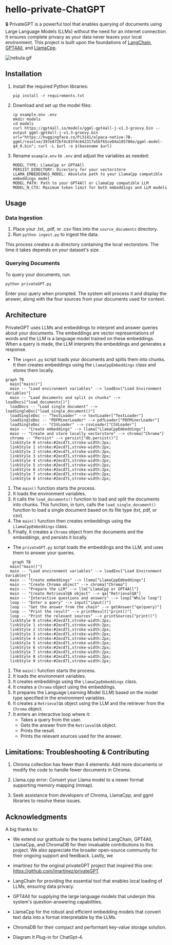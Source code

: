 # hello-private-ChatGPT

🔒 PrivateGPT is a powerful tool that enables querying of documents using Large Language Models (LLMs) without the need for an internet connection. It ensures complete privacy as your data never leaves your local environment. This project is built upon the foundations of [LangChain](https://github.com/hwchase17/langchain), [GPT4All](https://github.com/nomic-ai/gpt4all), and [LlamaCpp](https://github.com/ggerganov/llama.cpp).

![nebula.gif](nebula.gif)

## Installation

1. Install the required Python libraries:

   ```shell
   pip install -r requirements.txt
   ```

2. Download and set up the model files:

   ```shell
   cp example.env .env
   mkdir models
   cd models
   curl https://gpt4all.io/models/ggml-gpt4all-j-v1.3-groovy.bin --output ggml-gpt4all-j-v1.3-groovy.bin
   url="https://huggingface.co/Pi3141/alpaca-native-7B-ggml/resolve/397e872bf4c83f4c642317a5bf65ce84a105786e/ggml-model-q4_0.bin"; curl -L $url -o $(basename $url)
   ```

3. Rename `example.env` to `.env` and adjust the variables as needed:

   ```
   MODEL_TYPE: LlamaCpp or GPT4All
   PERSIST_DIRECTORY: Directory for your vectorstore
   LLAMA_EMBEDDINGS_MODEL: Absolute path to your LlamaCpp compatible embeddings model
   MODEL_PATH: Path to your GPT4All or LlamaCpp compatible LLM
   MODEL_N_CTX: Maximum token limit for both embeddings and LLM models
   ```

## Usage

### Data Ingestion

1. Place your .txt, .pdf, or .csv files into the `source_documents` directory.
2. Run `python ingest.py` to ingest the data.

This process creates a `db` directory containing the local vectorstore. The time it takes depends on your dataset's size.

### Querying Documents

To query your documents, run:

```shell
python privateGPT.py
```

Enter your query when prompted. The system will process it and display the answer, along with the four sources from your documents used for context.

## Architecture

PrivateGPT uses LLMs and embeddings to interpret and answer queries about your documents. The embeddings are vector representations of words and the LLM is a language model trained on these embeddings. When a query is made, the LLM interprets the embeddings and generates a response.

- The `ingest.py` script loads your documents and splits them into chunks. It then creates embeddings using the `LlamaCppEmbeddings` class and stores them locally.

```mermaid
graph TB
  main["main()"]
  main -- "Load environment variables" --> loadEnv["Load Environment Variables"]
  main -- "Load documents and split in chunks" --> loadDocs["load_documents()"]
  loadDocs -- "Load single document" --> loadSingleDoc["load_single_document()"]
  loadSingleDoc -- "TextLoader" --> textLoader["TextLoader"]
  loadSingleDoc -- "PDFMinerLoader" --> pdfLoader["PDFMinerLoader"]
  loadSingleDoc -- "CSVLoader" --> csvLoader["CSVLoader"]
  main -- "Create embeddings" --> llama["LlamaCppEmbeddings"]
  main -- "Create and store locally vectorstore" --> chroma["Chroma"]
  chroma -- "Persist" --> persist["db.persist()"]
  linkStyle 0 stroke:#2ecd71,stroke-width:2px;
  linkStyle 1 stroke:#2ecd71,stroke-width:2px;
  linkStyle 2 stroke:#2ecd71,stroke-width:2px;
  linkStyle 3 stroke:#2ecd71,stroke-width:2px;
  linkStyle 4 stroke:#2ecd71,stroke-width:2px;
  linkStyle 5 stroke:#2ecd71,stroke-width:2px;
  linkStyle 6 stroke:#2ecd71,stroke-width:2px;
  linkStyle 7 stroke:#2ecd71,stroke-width:2px;
  linkStyle 8 stroke:#2ecd71,stroke-width:2px;
```

1. The `main()` function starts the process.
2. It loads the environment variables.
3. It calls the `load_documents()` function to load and split the documents into chunks. This function, in turn, calls the `load_single_document()` function to load a single document based on its file type (txt, pdf, or csv).
4. The `main()` function then creates embeddings using the `LlamaCppEmbeddings` class.
5. Finally, it creates a `Chroma` object from the documents and the embeddings, and persists it locally.

- The `privateGPT.py` script loads the embeddings and the LLM, and uses them to answer your queries.

```mermaid
   graph TB
  main["main()"]
  main -- "Load environment variables" --> loadEnv["Load Environment Variables"]
  main -- "Create embeddings" --> llama["LlamaCppEmbeddings"]
  main -- "Create Chroma object" --> chroma["Chroma"]
  main -- "Prepare the LLM" --> llm["LlamaCpp or GPT4All"]
  main -- "Create RetrievalQA object" --> qa["RetrievalQA"]
  main -- "Interactive questions and answers" --> loop["While loop"]
  loop -- "Enter a query" --> input["input()"]
  loop -- "Get the answer from the chain" --> getAnswer["qa(query)"]
  loop -- "Print the result" --> printResult["print()"]
  loop -- "Print the relevant sources" --> printSources["print()"]
  linkStyle 0 stroke:#2ecd71,stroke-width:2px;
  linkStyle 1 stroke:#2ecd71,stroke-width:2px;
  linkStyle 2 stroke:#2ecd71,stroke-width:2px;
  linkStyle 3 stroke:#2ecd71,stroke-width:2px;
  linkStyle 4 stroke:#2ecd71,stroke-width:2px;
  linkStyle 5 stroke:#2ecd71,stroke-width:2px;
  linkStyle 6 stroke:#2ecd71,stroke-width:2px;
  linkStyle 7 stroke:#2ecd71,stroke-width:2px;
  linkStyle 8 stroke:#2ecd71,stroke-width:2px;
  linkStyle 9 stroke:#2ecd71,stroke-width:2px;
```

1. The `main()` function starts the process.
2. It loads the environment variables.
3. It creates embeddings using the `LlamaCppEmbeddings` class.
4. It creates a `Chroma` object using the embeddings.
5. It prepares the Language Learning Model (LLM) based on the model type specified in the environment variables.
6. It creates a `RetrievalQA` object using the LLM and the retriever from the `Chroma` object.
7. It enters an interactive loop where it:
   - Takes a query from the user.
   - Gets the answer from the `RetrievalQA` object.
   - Prints the result.
   - Prints the relevant sources used for the answer.

## Limitations: Troubleshooting & Contributing

1. Chroma collection has fewer than 4 elements: Add more documents or modify the code to handle fewer documents in Chroma.

2. Llama.cpp error: Convert your Llama model to a newer format supporting memory mapping (mmap).

3. Seek assistance from developers of Chroma, LlamaCpp, and ggml libraries to resolve these issues.

## Acknowledgments

A big thanks to:

- We extend our gratitude to the teams behind LangChain, GPT4All, LlamaCpp, and ChromaDB for their invaluable contributions to this project. We also appreciate the broader open-source community for their ongoing support and feedback. Lastly, we

- imartinez for the original privateGPT project that inspired this one: https://github.com/imartinez/privateGPT

- LangChain for providing the essential tool that enables local loading of LLMs, ensuring data privacy.

- GPT4All for supplying the large language models that underpin this system's question-answering capabilities.

- LlamaCpp for the robust and efficient embedding models that convert text data into a format interpretable by the LLMs.

- ChromaDB for their compact and performant key-value storage solution.

- Diagram It Plug-in for ChatGpt-4.
